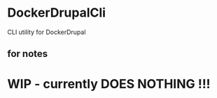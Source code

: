 # DockerDrupalCli
CLI utility for DockerDrupal 

## for notes

 # WIP - currently DOES NOTHING !!! #